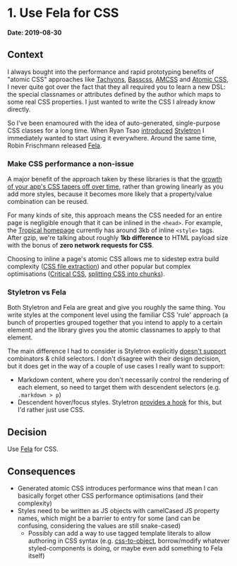 # 1. Use Fela for CSS

**Date: 2019-08-30**

## Context

I always bought into the performance and rapid prototyping benefits of "atomic CSS" approaches like [Tachyons](https://tachyons.io/), [Basscss](https://basscss.com/), [AMCSS](https://amcss.github.io/) and [Atomic CSS](https://acss.io/), I never quite got over the fact that they all required you to learn a new DSL: the special classnames or attributes defined by the author which maps to some real CSS properties. I just wanted to write the CSS I already know directly.

So I've been enamoured with the idea of auto-generated, single-purpose CSS classes for a long time. When Ryan Tsao [introduced](https://ryantsao.com/blog/virtual-css-with-styletron) [Styletron](https://www.styletron.org/) I immediately wanted to start using it everywhere. Around the same time, Robin Frischmann released [Fela](http://fela.js.org/).

### Make CSS performance a non-issue

A major benefit of the approach taken by these libraries is that the [growth of your app's CSS tapers off over time](https://ryantsao.com/blog/virtual-css-with-styletron#non-growing-stylesheets), rather than growing linearly as you add more styles, because it becomes more likely that a property/value combination can be reused.

For many kinds of site, this approach means the CSS needed for an entire page is negligible enough that it can be inlined in the `<head>`. For example, the [Tropical homepage](https://tropicaljs.netlify.app/) currently has around 3kb of inline `<style>` tags. After gzip, we're talking about roughly **1kb difference** to HTML payload size with the bonus of **zero network requests for CSS**.

Choosing to inline a page's atomic CSS allows me to sidestep extra build complexity ([CSS file extraction](https://webpack.js.org/plugins/mini-css-extract-plugin/)) and other popular but complex optimisations ([Critical CSS](https://www.smashingmagazine.com/2015/08/understanding-critical-css/), [splitting CSS into chunks](https://webpack.js.org/guides/code-splitting/)).

### Styletron vs Fela

Both Styletron and Fela are great and give you roughly the same thing. You write styles at the component level using the familiar CSS 'rule' approach (a bunch of properties grouped together that you intend to apply to a certain element) and the library gives you the atomic classnames to apply to that element.

The main difference I had to consider is Styletron explicitly [doesn't support](https://www.styletron.org/concepts/#selectors) combinators & child selectors. I don't disagree with their design decision, but it does get in the way of a couple of use cases I really want to support:
  - Markdown content, where you don't necessarily control the rendering of each element, so need to target them with descendent selectors (e.g. `.markdown > p`)
  - Descendent hover/focus styles. Styletron [provides a hook](https://www.styletron.org/concepts/#descendant-hover) for this, but I'd rather just use CSS.

## Decision

Use [Fela](http://fela.js.org/) for CSS.

## Consequences

- Generated atomic CSS introduces performance wins that mean I can basically forget other CSS performance optimisations (and their complexity)
- Styles need to be written as JS objects with camelCased JS property names, which might be a barrier to entry for some (and can be confusing, considering the values are still snake-cased)
  - Possibly can add a way to use tagged template literals to allow authoring in CSS syntax (e.g. [css-to-object](https://github.com/jxnblk/css-to-object), borrow/modify whatever styled-components is doing, or maybe even add something to Fela itself)
